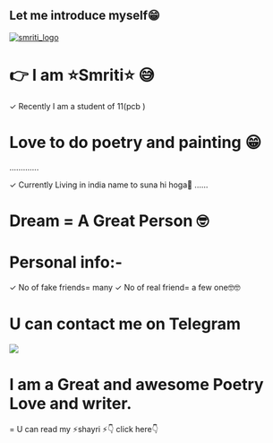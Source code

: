 ## Let me introduce myself😁

[![smriti_logo](https://telegra.ph/file/4c41ee23f57b357769270.jpg)](https://t.me/Be_youself_1)




# 👉 I am ⭐Smriti⭐ 😅

✓ Recently I am  a student of 11(pcb )
 



# Love to do poetry and painting 😁
.............


✓ Currently Living in india name to suna hi hoga🤩
......

# Dream = A Great Person 🤓


# Personal info:-
✓ No of fake friends= many
✓ No of real friend= a few one🤓🤓

# U can contact me on Telegram

<a href="https://t.me/Be_youself_1"><img src="https://img.shields.io/badge/Contact-Smriti%20directcontact-blue.svg?style=for-the-badge&logo=Telegram"></a>


# I am a Great and awesome Poetry Love and writer.

<Centre>= U can read my ⚡shayri ⚡👇 click here👇


